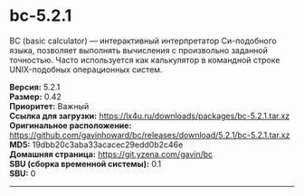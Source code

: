 # bc-5.2.1

BC (basic calculator) — интерактивный интерпретатор Си-подобного языка, позволяет выполнять вычисления с произвольно заданной точностью. Часто используется как калькулятор в командной строке UNIX-подобных операционных систем.

**Версия:** 5.2.1
<br />
**Размер:** 0.42
<br />
**Приоритет:** Важный
<br />
**Ссылка для загрузки:** https://lx4u.ru/downloads/packages/bc-5.2.1.tar.xz
<br />
**Оригинальное расположение:** https://github.com/gavinhoward/bc/releases/download/5.2.1/bc-5.2.1.tar.xz
<br />
**MD5:** 19dbb20c3aba33acacec29edd0b2c46e
<br />
**Домашняя страница:** https://git.yzena.com/gavin/bc
        <br />**SBU (сборка временной системы):** 0.1
<br />
**SBU:** 0
***
            